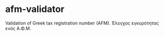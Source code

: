 # afm-validator
Validation of Greek tax registration number (AFM).  Έλεγχος εγκυρότητας ενός Α.Φ.Μ.
